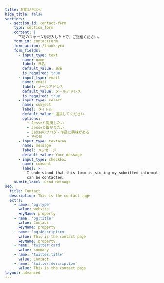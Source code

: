 ```yaml
---
title: お問い合わせ
hide_title: false
sections:
  - section_id: contact-form
    type: section_form
    content: |
      下記のフォームを記入した上で、ご送信ください。
    form_id: contactForm
    form_action: /thank-you
    form_fields:
      - input_type: text
        name: name
        label: 氏名
        default_value: 氏名
        is_required: true
      - input_type: email
        name: email
        label: メールアドレス
        default_value: メールアドレス
        is_required: true
      - input_type: select
        name: subject
        label: タイトル
        default_value: 選択してください
        options:
          - Jesseと提携したい
          - Jesseと繋がりたい
          - Jesseのブログ・作品に興味がある
          - その他
      - input_type: textarea
        name: message
        label: メッセージ
        default_value: Your message
      - input_type: checkbox
        name: consent
        label: >-
          I understand that this form is storing my submitted information so I
          can be contacted.
    submit_label: Send Message
seo:
  title: Contact
  description: This is the contact page
  extra:
    - name: 'og:type'
      value: website
      keyName: property
    - name: 'og:title'
      value: Contact
      keyName: property
    - name: 'og:description'
      value: This is the contact page
      keyName: property
    - name: 'twitter:card'
      value: summary
    - name: 'twitter:title'
      value: Contact
    - name: 'twitter:description'
      value: This is the contact page
layout: advanced
---
```

